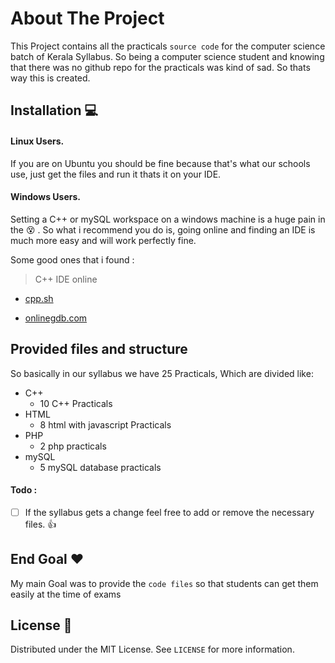 # About The Project

This Project contains all the practicals `source code` for the computer science batch of Kerala Syllabus. So being a computer science student and knowing that there was no github repo for the practicals was kind of sad. So thats way this is created.

## Installation 💻

#### Linux Users.

If you are on Ubuntu you should be fine because that's what our schools use, just get the files and run it thats it on your IDE.

#### Windows Users.

Setting a C++ or mySQL workspace on a windows machine is a huge pain in the 😵 . So what i recommend you do is, going online and finding an IDE is much more easy and will work perfectly fine.

Some good ones that i found :

> C++ IDE online

- [cpp.sh](http://cpp.sh/)

- [onlinegdb.com](https://www.onlinegdb.com/online_c++_compiler)

## Provided files and structure

So basically in our syllabus we have 25 Practicals, Which are divided like:

- C++
  - 10 C++ Practicals
- HTML
  - 8 html with javascript Practicals
- PHP
  - 2 php practicals
- mySQL
  - 5 mySQL database practicals

#### Todo :

- [ ] If the syllabus gets a change feel free to add or remove the necessary files. 👍

## End Goal ❤️

My main Goal was to provide the `code files` so that students can get them easily at the time of exams

## License 📝

Distributed under the MIT License. See `LICENSE` for more information.
